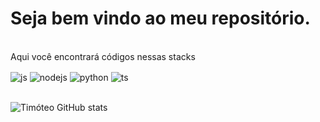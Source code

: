 # Seja bem vindo ao meu repositório.

<br/>Aqui você encontrará códigos nessas stacks

<div style="display: inline_block">
  <img align="center" alt="js" src="https://img.shields.io/badge/JavaScript-F7DF1E?style=for-the-badge&logo=javascript&logoColor=black" />
  <img align="center" alt="nodejs" src="https://img.shields.io/badge/Node.js-43853D?style=for-the-badge&logo=node.js&logoColor=white" />
  <img align="center" alt="python" src="https://img.shields.io/pypi/pyversions/badge?logo=python&logoColor=blue&style=for-the-badge" />
  <img align="center" alt="ts" src="https://img.shields.io/badge/TypeScript-007ACC?style=for-the-badge&logo=typescript&logoColor=white" />
<!--   <img align="center" alt="docker" src="https://img.shields.io/docker/automated/docker/compose?color=blue&label=DOCKER&logo=Docker&logoColor=blue&style=for-the-badge" /> -->
<!--   <img align="center" alt="react" src="https://img.shields.io/badge/React-20232A?style=for-the-badge&logo=react&logoColor=61DAFB" /> -->
</div>
<br/>

![Timóteo GitHub stats](https://github-readme-stats.vercel.app/api?username=TImoteoVieira&show_icons=true&theme=dark&count_private=true)
<br/>
<!-- [![Top Langs](https://github-readme-stats.vercel.app/api/top-langs/?username=TImoteoVieira&layout=demo)](https://github.com/anuraghazra/github-readme-stats) -->
